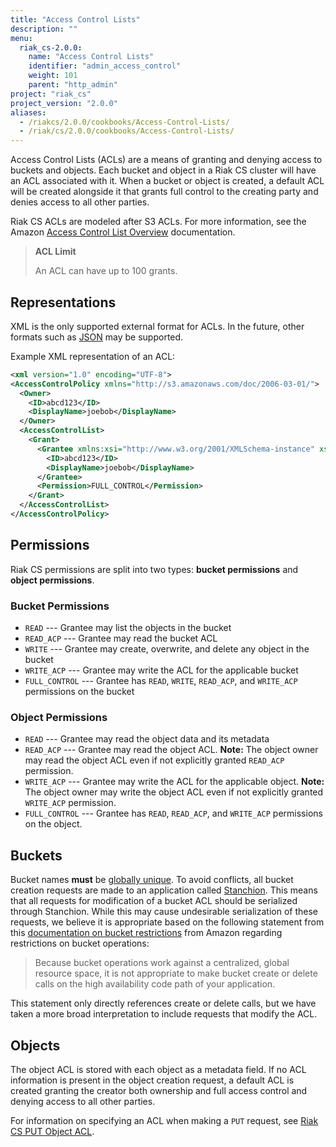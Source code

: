 ```yaml
---
title: "Access Control Lists"
description: ""
menu:
  riak_cs-2.0.0:
    name: "Access Control Lists"
    identifier: "admin_access_control"
    weight: 101
    parent: "http_admin"
project: "riak_cs"
project_version: "2.0.0"
aliases:
  - /riakcs/2.0.0/cookbooks/Access-Control-Lists/
  - /riak/cs/2.0.0/cookbooks/Access-Control-Lists/
---
```


Access Control Lists (ACLs) are a means of granting and denying access
to buckets and objects. Each bucket and object in a Riak CS cluster will
have an ACL associated with it. When a bucket or object is created, a
default ACL will be created alongside it that grants full control to the
creating party and denies access to all other parties.

Riak CS ACLs are modeled after S3 ACLs. For more information, see the
Amazon [Access Control List Overview](http://docs.amazonwebservices.com/AmazonS3/latest/dev/ACLOverview.html)
documentation.

> **ACL Limit**
>
> An ACL can have up to 100 grants.

## Representations

XML is the only supported external format for ACLs. In the future, other
formats such as [JSON](http://www.json.org) may be supported.

Example XML representation of an ACL:

```xml
<xml version="1.0" encoding="UTF-8">
<AccessControlPolicy xmlns="http://s3.amazonaws.com/doc/2006-03-01/">
  <Owner>
    <ID>abcd123</ID>
    <DisplayName>joebob</DisplayName>
  </Owner>
  <AccessControlList>
    <Grant>
      <Grantee xmlns:xsi="http://www.w3.org/2001/XMLSchema-instance" xsi:type="Canonical User">
        <ID>abcd123</ID>
        <DisplayName>joebob</DisplayName>
      </Grantee>
      <Permission>FULL_CONTROL</Permission>
    </Grant>
  </AccessControlList>
</AccessControlPolicy>
```

## Permissions

Riak CS permissions are split into two types: **bucket permissions** and
**object permissions**.

### Bucket Permissions

* `READ` --- Grantee may list the objects in the bucket
* `READ_ACP` --- Grantee may read the bucket ACL
* `WRITE` --- Grantee may create, overwrite, and delete any object in
  the bucket
* `WRITE_ACP` --- Grantee may write the ACL for the applicable bucket
* `FULL_CONTROL` --- Grantee has `READ`, `WRITE`, `READ_ACP`, and
  `WRITE_ACP` permissions on the bucket

### Object Permissions

* `READ` --- Grantee may read the object data and its metadata
* `READ_ACP` --- Grantee may read the object ACL. **Note:** The object
  owner may read the object ACL even if not explicitly granted
  `READ_ACP` permission.
* `WRITE_ACP` --- Grantee may write the ACL for the applicable object.
  **Note:** The object owner may write the object ACL even if not
  explicitly granted `WRITE_ACP` permission.
* `FULL_CONTROL` --- Grantee has `READ`, `READ_ACP`, and `WRITE_ACP`
  permissions on the object.

## Buckets

Bucket names **must** be [globally unique](/riak/cs/2.0.0/theory/stanchion/#globally-unique-entities). To avoid conflicts, all
bucket creation requests are made to an application called
[Stanchion](/riak/cs/2.0.0/cookbooks/configuration/stanchion). This means that all requests for modification of a bucket ACL should be serialized through Stanchion. While this may cause undesirable serialization of these requests, we
believe it is appropriate based on the following statement from this
[documentation on bucket restrictions](http://docs.amazonwebservices.com/AmazonS3/latest/dev/BucketRestrictions.html) from Amazon regarding restrictions on bucket operations:

> Because bucket operations work against a centralized, global
resource space, it is not appropriate to make bucket create or delete
calls on the high availability code path of your
application.

This statement only directly references create or delete calls, but we
have taken a more broad interpretation to include requests that modify
the ACL.

## Objects

The object ACL is stored with each object as a metadata field. If no ACL
information is present in the object creation request, a default ACL is
created granting the creator both ownership and full access control and
denying access to all other parties.

For information on specifying an ACL when making a `PUT` request, see
[Riak CS PUT Object ACL](/riak/cs/2.0.0/references/apis/storage/s3/put-object-acl).

